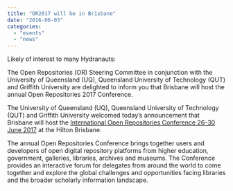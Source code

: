 ```yaml
---
title: "OR2017 will be in Brisbane"
date: "2016-06-03"
categories: 
  - "events"
  - "news"
---
```


Likely of interest to many Hydranauts:

The Open Repositories (OR) Steering Committee in conjunction with the University of Queensland (UQ), Queensland University of Technology (QUT) and Griffith University are delighted to inform you that Brisbane will host the annual Open Repositories 2017 Conference.

The University of Queensland (UQ), Queensland University of Technology (QUT) and Griffith University welcomed today’s announcement that Brisbane will host the [International Open Repositories Conference 26-30 June 2017](http://or2017.net/) at the Hilton Brisbane.

The annual Open Repositories Conference brings together users and developers of open digital repository platforms from higher education, government, galleries, libraries, archives and museums. The Conference provides an interactive forum for delegates from around the world to come together and explore the global challenges and opportunities facing libraries and the broader scholarly information landscape.
